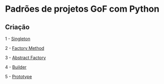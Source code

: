 # Padrões de projetos GoF com Python

## Criação

1 - [Singleton](src/singleton/)

2 - [Factory Method](src/factory_method/)

3 - [Abstract Factory](src/abstract_factory/)

4 - [Builder](src/builder/)

5 - [Prototype](src/prototype/)